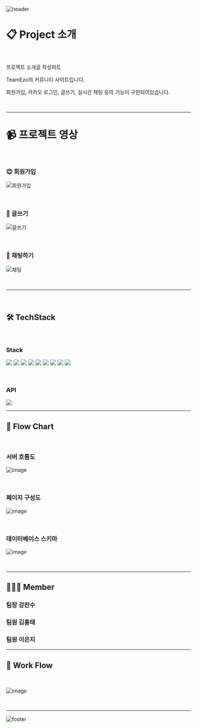 ![header](https://capsule-render.vercel.app/api?type=waving&color=gradient&customColorList=2,3,4,5,6,7,8,9,15,30&height=200&section=header&text=%20TeamEzo's%20Community%20Project&fontSize=60&animation=twinkling)

# 📋 Project 소개

<br />

프로젝트 소개글 작성파트

TeamEzo의 커뮤니티 사이트입니다.

회원가입, 카카오 로그인,  글쓰기, 실시간 채팅 등의 기능이 구현되어있습니다.

<br />

---

# 📹 프로젝트 영상

<br />

### 😊 회원가입 

![회원가입](https://github.com/mooddddd/teamezo/assets/118948028/ddaf58bf-75e8-4df5-97f7-598868840998)

<br />

### 📖 글쓰기 

![글쓰기](https://github.com/mooddddd/teamezo/assets/118948028/09a7c460-cf3a-4ac9-bd79-67c72e5af832)

<br/>

### 👥 채팅하기 

![채팅](https://github.com/mooddddd/teamezo/assets/118948028/25376716-3e8e-498d-b878-5cc0c83d7d80)

<br />

---

<br />

## 🛠️ TechStack

<br />

### Stack

<img src="https://img.shields.io/badge/nunjucks-1C4913?style=for-the-badge&logo=nunjucks&logoColor=white"> <img src="https://img.shields.io/badge/axios-5A29E4?style=for-the-badge&logo=axios&logoColor=white"> <img src="https://img.shields.io/badge/express-000000?style=for-the-badge&logo=express&logoColor=white"> <img src="https://img.shields.io/badge/socketio-010101?style=for-the-badge&logo=socketdotio&logoColor=white"> <img src="https://img.shields.io/badge/nodejs-339933?style=for-the-badge&logo=nodedotjs&logoColor=white"> <img src="https://img.shields.io/badge/mysql-4479A1?style=for-the-badge&logo=mysql&logoColor=white"> <img src="https://img.shields.io/badge/sequelize-52B0E7?style=for-the-badge&logo=sequelize&logoColor=white"> <img src="https://img.shields.io/badge/amazonaws-232F3E?style=for-the-badge&logo=amazonaws&logoColor=white"> <img src="https://img.shields.io/badge/amazonec2-FF9900?style=for-the-badge&logo=amazonec2&logoColor=white">

<br />

### API

<img src="https://img.shields.io/badge/kakao-FFCD00?style=for-the-badge&logo=kakao&logoColor=black">

<br />

---

## 🔀 Flow Chart

<br />

### 서버 흐름도

![image](https://github.com/mooddddd/teamezo/assets/118948028/26315ced-1e73-427b-ab98-574fbf63c13a)

<br />

### 페이지 구성도

![image](https://github.com/mooddddd/teamezo/assets/118948028/b108cec9-a803-4860-862d-2504a0499f77)

<br />

### 데이터베이스 스키마

![image](https://github.com/mooddddd/teamezo/assets/118948028/ef0c8f75-62ae-4923-a969-c9cb1f98930f)

<br />

---

## 🧑🏻‍💻 Member

### 팀장 강찬수

### 팀원 김홍태

### 팀원 이은지

---

## 📅 Work Flow

<br />

![image](https://github.com/mooddddd/teamezo/assets/118948028/4941a131-9745-444d-814c-218c539bc433)

<br />

---

![footer](https://capsule-render.vercel.app/api?type=soft&color=gradient&customColorList=1,15,30&height=120&section=header&text=Thank%20You&fontSize=60&animation=twinkling)
